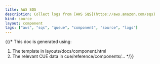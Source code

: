 ```yaml
---
title: AWS SQS
description: Collect logs from [AWS SQS](https://aws.amazon.com/sqs)
kind: source
layout: component
tags: ["aws", "sqs", "queue", "component", "source", "logs"]
---
```


{{/*
This doc is generated using:

1. The template in layouts/docs/component.html
2. The relevant CUE data in cue/reference/components/...
*/}}
